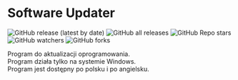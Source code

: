 # Software Updater

![GitHub release (latest by date)](https://img.shields.io/github/v/release/slonindyjski/SoftwareUpdater?style=flat-square)
![GitHub all releases](https://img.shields.io/github/downloads/slonindyjski/SoftwareUpdater/total?style=flat-square)
![GitHub Repo stars](https://img.shields.io/github/stars/slonindyjski/SoftwareUpdater?style=flat-square)
![GitHub watchers](https://img.shields.io/github/watchers/slonindyjski/SoftwareUpdater?style=flat-square)
![GitHub forks](https://img.shields.io/github/forks/slonindyjski/SoftwareUpdater?style=flat-square)

Program do aktualizacji oprogramowania. \
Program działa tylko na systemie Windows. \
Program jest dostępny po polsku i po angielsku.

